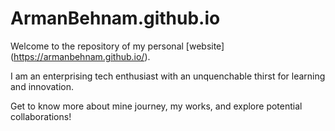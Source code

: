 # ArmanBehnam.github.io

Welcome to the repository of my personal [website] (https://armanbehnam.github.io/).

I am an enterprising tech enthusiast with an unquenchable thirst for learning and innovation.

Get to know more about mine journey, my works, and explore potential collaborations!

